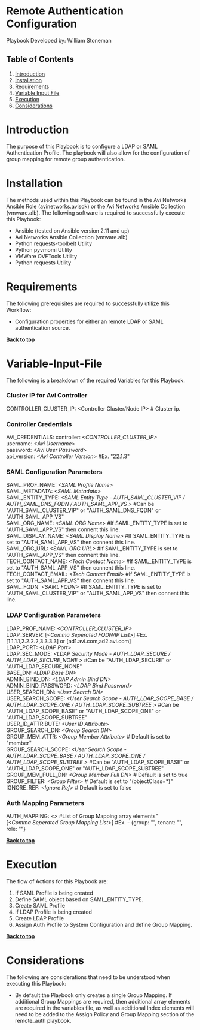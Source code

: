 # Remote Authentication Configuration

Playbook Developed by:  William Stoneman</br>


## Table of Contents
1.	[Introduction](#Introduction)
1.	[Installation](#Installation)
1.	[Requirements](#Requirements)
1.	[Variable Input File](#Variable-Input-File)
1.	[Execution](#Execution)
1.	[Considerations](#Considerations)




# Introduction
The purpose of this Playbook is to configure a LDAP or SAML Authentication Profile. The playbook will also allow for the configuration of group mapping for remote group authentication.

# Installation

The methods used within this Playbook can be found in the Avi Networks Ansible Role (avinetworks.avisdk) or the Avi Networks Ansible Collection (vmware.alb). The following software is required to successfully execute this Playbook:

- Ansible (tested on Ansible version 2.11 and up)
- Avi Networks Ansible Collection (vmware.alb)
- Python requests-toolbelt Utility
- Python pyvmomi Utility
- VMWare OVFTools Utility
- Python requests Utility

# Requirements

The following prerequisites are required to successfully utilize this Workflow:

* Configuration properties for either an remote LDAP or SAML authentication source.


**[Back to top](#table-of-contents)**


# Variable-Input-File

The following is a breakdown of the required Variables for this Playbook.

### Cluster IP for Avi Controller
CONTROLLER_CLUSTER_IP: <Controller Cluster/Node IP> # Cluster ip.

### Controller Credentials
AVI_CREDENTIALS:
  controller: *\<CONTROLLER_CLUSTER_IP\>*</br>
  username: *\<Avi Username\>*</br>
  password: *\<Avi User Password\>*</br>
  api_version: *\<Avi Controller Version\>* #Ex. "22.1.3"


### SAML Configuration Parameters
SAML_PROF_NAME: *\<SAML Profile Name\>*</br>
SAML_METADATA: *\<SAML Metadata\>*</br>
SAML_ENTITY_TYPE: *\<SAML Entity Type - AUTH_SAML_CLUSTER_VIP / AUTH_SAML_DNS_FQDN / AUTH_SAML_APP_VS \>* #Can be "AUTH_SAML_CLUSTER_VIP" or "AUTH_SAML_DNS_FQDN" or "AUTH_SAML_APP_VS" </br>
SAML_ORG_NAME: *\<SAML ORG Name\>* #If SAML_ENTITY_TYPE is set to "AUTH_SAML_APP_VS" then connent this line. </br>
SAML_DISPLAY_NAME: *\<SAML Display Name\>* #If SAML_ENTITY_TYPE is set to "AUTH_SAML_APP_VS" then connent this line. </br>
SAML_ORG_URL: *\<SAML ORG URL\>* #If SAML_ENTITY_TYPE is set to "AUTH_SAML_APP_VS" then connent this line. </br>
TECH_CONTACT_NAME: *\<Tech Contact Name\>* #If SAML_ENTITY_TYPE is set to "AUTH_SAML_APP_VS" then connent this line. </br>
TECH_CONTACT_EMAIL: *\<Tech Contact Email\>* #If SAML_ENTITY_TYPE is set to "AUTH_SAML_APP_VS" then connent this line. </br>
SAML_FQDN: *\<SAML FQDN\>* #If SAML_ENTITY_TYPE is set to "AUTH_SAML_CLUSTER_VIP" or "AUTH_SAML_APP_VS" then connent this line. </br>

### LDAP Configuration Parameters
LDAP_PROF_NAME: *\<CONTROLLER_CLUSTER_IP\>*</br>
LDAP_SERVER: [*\<Comma Seperated FQDN/IP List\>*] #Ex. [1.1.1.1,2.2.2.2,3.3.3.3] or [ad1.avi.com,ad2.avi.com]</br>
LDAP_PORT: *\<LDAP Port\>*</br>
LDAP_SEC_MODE: *\<LDAP Security Mode - AUTH_LDAP_SECURE / AUTH_LDAP_SECURE_NONE \>* #Can be "AUTH_LDAP_SECURE" or "AUTH_LDAP_SECURE_NONE" <br>
BASE_DN: *\<LDAP Base DN\>*</br>
ADMIN_BIND_DN: *\<LDAP Admin Bind DN\>*</br>
ADMIN_BIND_PASSWORD: *\<LDAP Bind Password\>*</br>
USER_SEARCH_DN: *\<User Search DN\>*</br>
USER_SEARCH_SCOPE: *\<User Search Scope - AUTH_LDAP_SCOPE_BASE / AUTH_LDAP_SCOPE_ONE / AUTH_LDAP_SCOPE_SUBTREE \>* #Can be "AUTH_LDAP_SCOPE_BASE" or "AUTH_LDAP_SCOPE_ONE" or "AUTH_LDAP_SCOPE_SUBTREE" <br>
USER_ID_ATTRIBUTE: *\<User ID Attribute\>*</br>
GROUP_SEARCH_DN: *\<Group Search DN\>*</br>
GROUP_MEM_ATTR: *\<Group Member Attribute\>* # Default is set to "member" </br>
GROUP_SEARCH_SCOPE: *\<User Search Scope - AUTH_LDAP_SCOPE_BASE / AUTH_LDAP_SCOPE_ONE / AUTH_LDAP_SCOPE_SUBTREE \>* #Can be "AUTH_LDAP_SCOPE_BASE" or "AUTH_LDAP_SCOPE_ONE" or "AUTH_LDAP_SCOPE_SUBTREE" <br>
GROUP_MEM_FULL_DN: *\<Group Member Full DN\>* # Default is set to true </br>
GROUP_FILTER: *\<Group Filter\>* # Default is set to "(objectClass=*)" </br>
IGNORE_REF: *\<Ignore Ref\>* # Default is set to false </br>

### Auth Mapping Parameters
AUTH_MAPPING: *\<\>* #List of Group Mapping array elements" <br>
[*\<Comma Seperated Group Mapping List\>*] #Ex. - {group: "<LDAP Group Name>", tenant: "<Avi Tenant Name>", role: "<Avi Role Name>"}</br> 


**[Back to top](#table-of-contents)**

# Execution

The flow of Actions for this Playbook are:

1.	If SAML Profile is being created
   1. 	Define SAML object based on SAML_ENTITY_TYPE.
   1. 	Create SAML Profile   
2.	If LDAP Profile is being created
   2. 	Create LDAP Profile
3.	Assign Auth Profile to System Configuration and define Group Mapping.


**[Back to top](#table-of-contents)**

# Considerations

The following are considerations that need to be understood when executing this Playbook:

* By default the Playbook only creates a single Group Mapping. If additional Group Mappings are required, then additional array elements are required in the variables file, as well as additional Index elements will need to be added to the Assign Policy and Group Mapping section of the remote_auth playbook.


